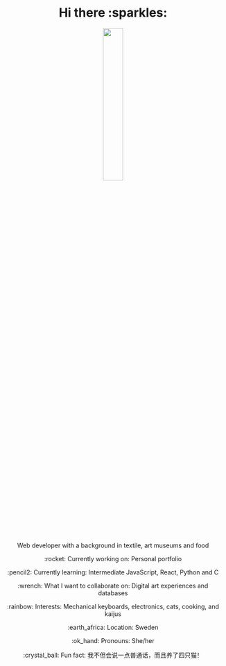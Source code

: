 <div align="center" id="header">
  <h1>Hi there :sparkles:</h1>
  <img src="https://media.giphy.com/media/j0HjChGV0J44KrrlGv/giphy.gif" width="30%" />

</div>

<div id="about" align="center">
  <p>Web developer with a background in textile, art museums and food</p>
  <p>:rocket: Currently working on: Personal portfolio</p>
  <p>:pencil2: Currently learning: Intermediate JavaScript, React, Python and C </p>
  <p>:wrench: What I want to collaborate on: Digital art experiences and databases</p>
  <p>:rainbow: Interests: Mechanical keyboards, electronics, cats, cooking, and kaijus</p>
  <p>:earth_africa: Location: Sweden</p>
  <p>:ok_hand: Pronouns: She/her</p>
  <p lang="zh-Hans">:crystal_ball: Fun fact: 我不但会说一点普通话，而且养了四只猫！</p>
</div>
<!---
sigridureggertsdottir/sigridureggertsdottir is a ✨ special ✨ repository because its `README.md` (this file) appears on your GitHub profile.
You can click the Preview link to take a look at your changes.
--->

